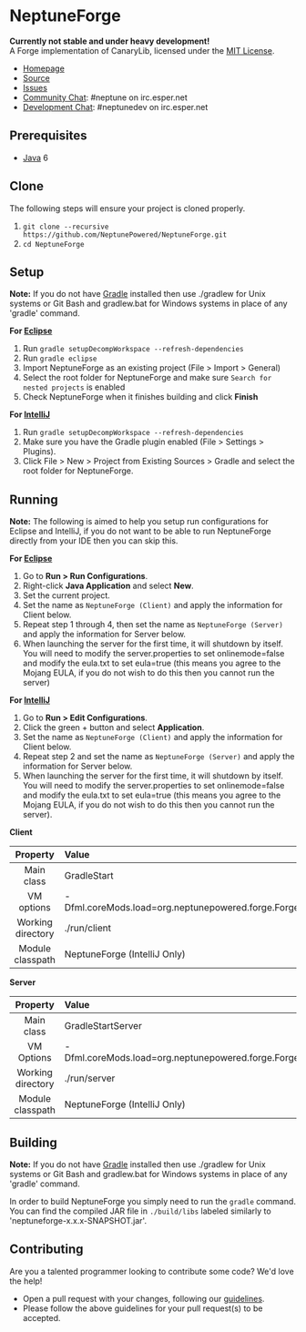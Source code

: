 NeptuneForge
============
**Currently not stable and under heavy development!**  
A Forge implementation of CanaryLib, licensed under the [MIT License]. 

* [Homepage]
* [Source]
* [Issues]
* [Community Chat]: #neptune on irc.esper.net
* [Development Chat]: #neptunedev on irc.esper.net

## Prerequisites
* [Java] 6

## Clone
The following steps will ensure your project is cloned properly.
  1. `git clone --recursive https://github.com/NeptunePowered/NeptuneForge.git`
  2. `cd NeptuneForge`

## Setup
__Note:__ If you do not have [Gradle] installed then use ./gradlew for Unix systems or Git Bash and gradlew.bat for Windows systems in place of any 'gradle' command.

__For [Eclipse]__  
  1. Run `gradle setupDecompWorkspace --refresh-dependencies`  
  2. Run `gradle eclipse`
  3. Import NeptuneForge as an existing project (File > Import > General)
  4. Select the root folder for NeptuneForge and make sure `Search for nested projects` is enabled
  5. Check NeptuneForge when it finishes building and click **Finish**

__For [IntelliJ]__  
  1. Run `gradle setupDecompWorkspace --refresh-dependencies`  
  2. Make sure you have the Gradle plugin enabled (File > Settings > Plugins).  
  3. Click File > New > Project from Existing Sources > Gradle and select the root folder for NeptuneForge.

## Running
__Note:__ The following is aimed to help you setup run configurations for Eclipse and IntelliJ, if you do not want to be able to run NeptuneForge directly from your IDE then you can skip this.  

__For [Eclipse]__  
  1. Go to **Run > Run Configurations**.  
  2. Right-click **Java Application** and select **New**.  
  3. Set the current project.  
  4. Set the name as `NeptuneForge (Client)` and apply the information for Client below.  
  5. Repeat step 1 through 4, then set the name as `NeptuneForge (Server)` and apply the information for Server below.  
  6. When launching the server for the first time, it will shutdown by itself. You will need to modify the server.properties to set onlinemode=false and modify the eula.txt to set eula=true (this means you agree to the Mojang EULA, if you do not wish to do this then you cannot run the server)

__For [IntelliJ]__  
  1. Go to **Run > Edit Configurations**.  
  2. Click the green + button and select **Application**.  
  3. Set the name as `NeptuneForge (Client)` and apply the information for Client below.  
  4. Repeat step 2 and set the name as `NeptuneForge (Server)` and apply the information for Server below.  
  5. When launching the server for the first time, it will shutdown by itself. You will need to modify the server.properties to set onlinemode=false and modify the eula.txt to set eula=true (this means you agree to the Mojang EULA, if you do not wish to do this then you cannot run the server).

__Client__

|     Property      | Value                                     |
|:-----------------:|:------------------------------------------|
|    Main class     | GradleStart                               |
|    VM options     | -Dfml.coreMods.load=org.neptunepowered.forge.ForgeCoremod |
| Working directory | ./run/client                              |
| Module classpath  | NeptuneForge (IntelliJ Only)                      |

__Server__

|     Property      | Value                              |
|:-----------------:|:-----------------------------------|
|    Main class     | GradleStartServer                  |
|    VM Options     | -Dfml.coreMods.load=org.neptunepowered.forge.ForgeCoremod |
| Working directory | ./run/server                       |
| Module classpath  | NeptuneForge (IntelliJ Only)               |

## Building
__Note:__ If you do not have [Gradle] installed then use ./gradlew for Unix systems or Git Bash and gradlew.bat for Windows systems in place of any 'gradle' command.

In order to build NeptuneForge you simply need to run the `gradle` command. You can find the compiled JAR file in `./build/libs`
 labeled similarly to 'neptuneforge-x.x.x-SNAPSHOT.jar'.

## Contributing
Are you a talented programmer looking to contribute some code? We'd love the help!
* Open a pull request with your changes, following our [guidelines](CONTRIBUTING.md).
* Please follow the above guidelines for your pull request(s) to be accepted.

[Eclipse]: http://www.eclipse.org/
[Gradle]: http://www.gradle.org/
[Homepage]: http://www.neptunepowered.org/
[IntelliJ]: http://www.jetbrains.com/idea/
[Issues]: https://github.com/NeptunePowered/NeptuneForge/issues
[Java]: http://java.oracle.com/
[Source]: https://github.com/NeptunePowered/
[MIT License]: http://www.tldrlegal.com/license/mit-license
[Community Chat]: https://kiwiirc.com/client/irc.esper.net/?#neptune
[Development Chat]: https://kiwiirc.com/client/irc.esper.net/?#neptunedev